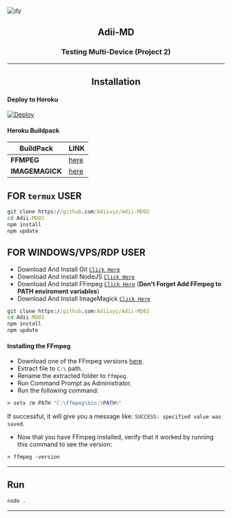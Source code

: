 ![dy](https://telegra.ph/file/3a3edf8916e3239522a34.jpg)
<h2 align="center">Adii-MD</h2>
<h3 align="center">Testing Multi-Device (Project 2)</h3>

--------------
<h2 align="center">Installation</h2>


#### Deploy to Heroku
[![Deploy](https://www.herokucdn.com/deploy/button.svg)](https://heroku.com/deploy?template=https://github.com/Adiixyz/Adii-MD2)

#### Heroku Buildpack
| BuildPack | LINK |
|--------|--------|
| **FFMPEG** |[here](https://github.com/jonathanong/heroku-buildpack-ffmpeg-latest) |
| **IMAGEMAGICK** | [here](https://github.com/DuckyTeam/heroku-buildpack-imagemagick) |

## FOR `termux` USER

```cmd
git clone https://github.com/Adiixyz/Adii-MD02
cd Adii-MD02
npm install
npm update
```

## FOR WINDOWS/VPS/RDP USER
* Download And Install Git [`Click Here`](https://git-scm.com/downloads)
* Download And Install NodeJS [`Click Here`](https://nodejs.org/en/download)
* Download And Install FFmpeg [`Click Here`](https://ffmpeg.org/download.html) (**Don't Forget Add FFmpeg to PATH enviroment variables**)
* Download And Install ImageMagick [`Click Here`](https://imagemagick.org/script/download.php)

```cmd
git clone https://github.com/Adiixyz/Adii-MD02
cd Adii-MD02
npm install
npm update
```

#### Installing the FFmpeg
* Download one of the FFmpeg versions [here](https://ffmpeg.org/download.html).
* Extract file to `C:\` path.
* Rename the extracted folder to `ffmpeg`.
* Run Command Prompt as Administrator.
* Run the following command:
```cmd
> setx /m PATH "C:\ffmpeg\bin;%PATH%"
```
If successful, it will give you a message like:
`SUCCESS: specified value was saved`.

* Now that you have FFmpeg installed, verify that it worked by running this command to see the version:
```cmd
> ffmpeg -version
```
---------

## Run

```cmd
node .
```

---------
